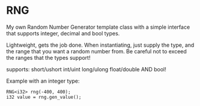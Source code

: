 # RNG
My own Random Number Generator template class with a simple interface that supports integer, decimal and bool types.

Lightweight, gets the job done. When instantiating, just supply the type, and the range that you want a random number from.
Be careful not to exceed the ranges that the types support!

supports:
short/ushort
int/uint
long/ulong
float/double
AND bool!

Example with an integer type:

```
RNG<i32> rng(-400, 400);
i32 value = rng.gen_value();
```
